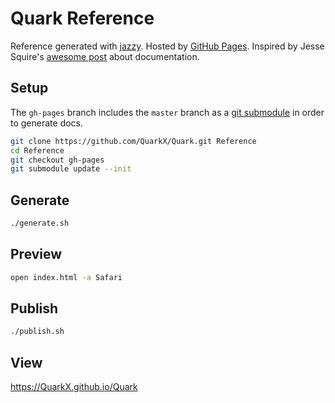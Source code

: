 # Quark Reference

Reference generated with [jazzy](https://github.com/realm/jazzy). Hosted by [GitHub Pages](https://pages.github.com). Inspired by Jesse Squire's [awesome post](http://www.jessesquires.com/swift-documentation/) about documentation.

## Setup

The `gh-pages` branch includes the `master` branch as a [git submodule](http://git-scm.com/book/en/v2/Git-Tools-Submodules) in order to generate docs.

````bash
git clone https://github.com/QuarkX/Quark.git Reference
cd Reference
git checkout gh-pages
git submodule update --init
````

## Generate

````bash
./generate.sh
````

## Preview

````bash
open index.html -a Safari
````

## Publish

````bash
./publish.sh
````

## View

https://QuarkX.github.io/Quark
